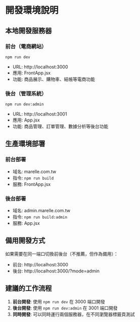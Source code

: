 # 開發環境說明

## 本地開發服務器

### 前台（電商網站）
```bash
npm run dev
```
- URL: http://localhost:3000
- 應用: FrontApp.jsx
- 功能: 商品展示、購物車、結帳等電商功能

### 後台（管理系統）
```bash
npm run dev:admin
```
- URL: http://localhost:3001
- 應用: App.jsx
- 功能: 商品管理、訂單管理、數據分析等後台功能

## 生產環境部署

### 前台部署
- 域名: marelle.com.tw
- 指令: `npm run build`
- 服務: FrontApp.jsx

### 後台部署
- 域名: admin.marelle.com.tw
- 指令: `npm run build:admin`
- 服務: App.jsx

## 備用開發方式

如果需要在同一端口切換前後台（不推薦，但作為備用）：
- 前台: http://localhost:3000
- 後台: http://localhost:3000/?mode=admin

## 建議的工作流程

1. **前台開發**: 使用 `npm run dev` 在 3000 端口開發
2. **後台開發**: 使用 `npm run dev:admin` 在 3001 端口開發
3. **同時開發**: 可以同時運行兩個服務器，在不同瀏覽器標籤頁測試